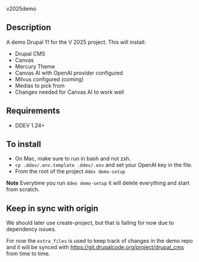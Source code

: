 v2025demo

## Description

A demo Drupal 11 for the V 2025 project. This will install:
* Drupal CMS
* Canvas
* Mercury Theme
* Canvas AI with OpenAI provider configured
* Milvus configured (coming)
* Medias to pick from
* Changes needed for Canvas AI to work well

## Requirements
* DDEV 1.24+

## To install
* On Mac, make sure to run in bash and not zsh.
* `cp .ddev/.env.template .ddev/.env` and set your OpenAI key in the file.
* From the root of the project `ddev demo-setup`

**Note** Everytime you run `ddev demo-setup` it will delete everything and start from scratch.

## Keep in sync with origin
We should later use create-project, but that is failing for now due to dependency issues.

For now the `extra_files` is used to keep track of changes in the demo repo and it will be synced with https://git.drupalcode.org/project/drupal_cms from time to time.
